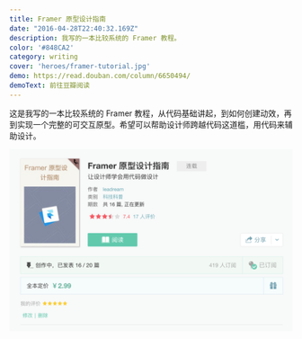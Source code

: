 ```yaml
---
title: Framer 原型设计指南
date: "2016-04-28T22:40:32.169Z"
description: 我写的一本比较系统的 Framer 教程。
color: '#848CA2'
category: writing
cover: 'heroes/framer-tutorial.jpg'
demo: https://read.douban.com/column/6650494/
demoText: 前往豆瓣阅读
---
```


这是我写的一本比较系统的 Framer 教程，从代码基础讲起，到如何创建动效，再到实现一个完整的可交互原型。希望可以帮助设计师跨越代码这道槛，用代码来辅助设计。

![](./overview.png)